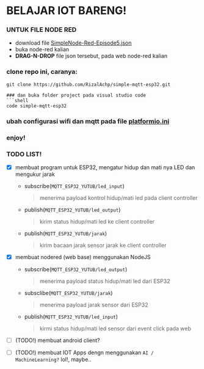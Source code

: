 # BELAJAR IOT BARENG!

### UNTUK FILE NODE RED
- download file [SimpleNode-Red-Episode5.json](https://github.com/RizalAchp/simple-mqtt-esp32/releases/tag/Node-Red-Flows-Episode5)
- buka node-red kalian
- **DRAG-N-DROP** file json tersebut, pada web node-red kalian

### clone repo ini, caranya:
```shell
git clone https://github.com/RizalAchp/simple-mqtt-esp32.git

### dan buka folder project pada visual studio code
```shell
code simple-mqtt-esp32
```

### ubah configurasi wifi dan mqtt pada file [platformio.ini](./platformio.ini)

### enjoy!


### TODO LIST!

- [x] membuat program untuk ESP32, mengatur hidup dan mati nya LED dan mengukur jarak
	- subscribe(`MQTT_ESP32_YUTUB/led_input`)
		> menerima payload kontrol hidup/mati led pada client controller
	- publish(`MQTT_ESP32_YUTUB/led_output`)
		> kirim status hidup/mati led ke client controller
	- publish(`MQTT_ESP32_YUTUB/jarak`)
		> kirim bacaan jarak sensor jarak ke client controller

- [x] membuat nodered (web base) menggunakan NodeJS
	- subscribe(`MQTT_ESP32_YUTUB/led_output`)
		> menerima payload status hidup/mati led dari ESP32
	- subsclibe(`MQTT_ESP32_YUTUB/jarak`)
		> menerima payload jarak sensor dari ESP32
	- publish(`MQTT_ESP32_YUTUB/led_input`)
		> kirmi status hidup/mati led sensor dari event click pada web

- [ ] (TODO!) membuat android client?
- [ ] (TODO!) membuat IOT Apps dengn menggunakan `AI / MachineLearning?` lol!, maybe..
